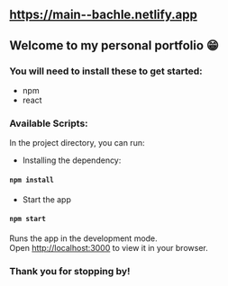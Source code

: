 ## https://main--bachle.netlify.app
## Welcome to my personal portfolio 😁

### You will need to install these to get started:
- npm
- react

### Available Scripts:
In the project directory, you can run:

* Installing the dependency:
#### `npm install`


* Start the app
#### `npm start`
Runs the app in the development mode.\
Open [http://localhost:3000](http://localhost:3000) to view it in your browser.

### Thank you for stopping by!

